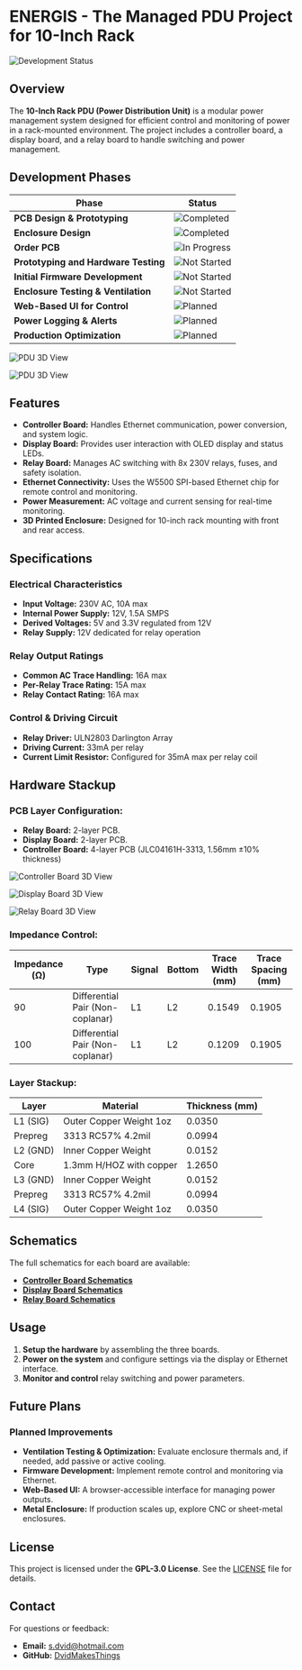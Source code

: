 # ENERGIS - The Managed PDU Project for 10-Inch Rack

![Development Status](https://img.shields.io/badge/status-PCB%20shipped,%20Parts%20arrived-yellow)

## Overview

The **10-Inch Rack PDU (Power Distribution Unit)** is a modular power
management system designed for efficient control and monitoring of power in a
rack-mounted environment. The project includes a controller board, a display
board, and a relay board to handle switching and power management.


## Development Phases

| Phase                                | Status   |
| ------------------------------------ | -------- |
| **PCB Design & Prototyping**         | ![Completed](https://img.shields.io/badge/status-completed-brightgreen) |
| **Enclosure Design**                 | ![Completed](https://img.shields.io/badge/status-completed-brightgreen) |
| **Order PCB**                        | ![In Progress](https://img.shields.io/badge/status-in%20progress-yellow) |
| **Prototyping and Hardware Testing** | ![Not Started](https://img.shields.io/badge/status-not%20started-red) |
| **Initial Firmware Development**     | ![Not Started](https://img.shields.io/badge/status-not%20started-red) |
| **Enclosure Testing & Ventilation**  | ![Not Started](https://img.shields.io/badge/status-not%20started-red) |
| **Web-Based UI for Control**         | ![Planned](https://img.shields.io/badge/status-planned-blue) |
| **Power Logging & Alerts**           | ![Planned](https://img.shields.io/badge/status-planned-blue) |
| **Production Optimization**          | ![Planned](https://img.shields.io/badge/status-planned-blue) |


![PDU 3D View](images/Assembly/Assembled-in-case_3D_1.png)

![PDU 3D View](images/Assembly/Assembled-in-case_3D_2.png)

## Features

- **Controller Board:** Handles Ethernet communication, power conversion, and
  system logic.
- **Display Board:** Provides user interaction with OLED display and status LEDs.
- **Relay Board:** Manages AC switching with 8x 230V relays, fuses, and safety
  isolation.
- **Ethernet Connectivity:** Uses the W5500 SPI-based Ethernet chip for remote
  control and monitoring.
- **Power Measurement:** AC voltage and current sensing for real-time
  monitoring.
- **3D Printed Enclosure:** Designed for 10-inch rack mounting with front and
  rear access.

## Specifications

### Electrical Characteristics

- **Input Voltage:** 230V AC, 10A max
- **Internal Power Supply:** 12V, 1.5A SMPS
- **Derived Voltages:** 5V and 3.3V regulated from 12V
- **Relay Supply:** 12V dedicated for relay operation

### Relay Output Ratings

- **Common AC Trace Handling:** 16A max
- **Per-Relay Trace Rating:** 15A max
- **Relay Contact Rating:** 16A max

### Control & Driving Circuit

- **Relay Driver:** ULN2803 Darlington Array
- **Driving Current:** 33mA per relay
- **Current Limit Resistor:** Configured for 35mA max per relay coil

## Hardware Stackup

### **PCB Layer Configuration:**

- **Relay Board:** 2-layer PCB.
- **Display Board:** 2-layer PCB.
- **Controller Board:** 4-layer PCB (JLC04161H-3313, 1.56mm ±10% thickness)

![Controller Board 3D View](images/Controller%20Board/ControllerBoard_3D-1.png)

![Display Board 3D View](images/Display%20Board/DisplayBoard_2.0_3D-2.png)

![Relay Board 3D View](images/Relay%20Board/RelayBoard_2.0_3D-1.png)

### **Impedance Control:**

| Impedance (Ω)  | Type                             | Signal  | Bottom  | Trace Width (mm) | Trace Spacing (mm) |
| -------------- | -------------------------------- | ------- | ------- | ---------------- | ------------------ |
| 90             | Differential Pair (Non-coplanar) | L1      | L2      | 0.1549           | 0.1905             |
| 100            | Differential Pair (Non-coplanar) | L1      | L2      | 0.1209           | 0.1905             |

### **Layer Stackup:**

| Layer    | Material                   | Thickness (mm) |
| -------- | -------------------------- | -------------- |
| L1 (SIG) | Outer Copper Weight 1oz    | 0.0350 |
| Prepreg  | 3313 RC57% 4.2mil          | 0.0994 |
| L2 (GND) | Inner Copper Weight        | 0.0152 |
| Core     | 1.3mm H/HOZ with copper    | 1.2650 |
| L3 (GND) | Inner Copper Weight        | 0.0152 |
| Prepreg  | 3313 RC57% 4.2mil          | 0.0994 |
| L4 (SIG) | Outer Copper Weight 1oz    | 0.0350 |

## Schematics

The full schematics for each board are available:

- **[Controller Board Schematics](src/PDF/Controller-Board_2.0_Schematics.pdf)**
- **[Display Board Schematics](src/PDF/Display-Board_2.0_Schematics.pdf)**
- **[Relay Board Schematics](src/PDF/Relay-Board_2.0_Schematics.pdf)**

## Usage

1. **Setup the hardware** by assembling the three boards.
2. **Power on the system** and configure settings via the display or Ethernet
   interface.
3. **Monitor and control** relay switching and power parameters.

## Future Plans

### Planned Improvements

- **Ventilation Testing & Optimization:** Evaluate enclosure thermals and, if
  needed, add passive or active cooling.
- **Firmware Development:** Implement remote control and monitoring via
  Ethernet.
- **Web-Based UI:** A browser-accessible interface for managing power outputs.
- **Metal Enclosure:** If production scales up, explore CNC or sheet-metal
  enclosures.

## License

This project is licensed under the **GPL-3.0 License**. See the [LICENSE](LICENSE)
file for details.

## Contact

For questions or feedback:
- **Email:** [s.dvid@hotmail.com](mailto:s.dvid@hotmail.com)
- **GitHub:** [DvidMakesThings](https://github.com/DvidMakesThings)

